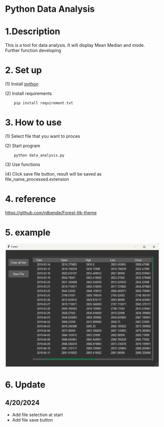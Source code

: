 # Python Data Analysis

# 1.Description

This is a tool for data analysis. It will display Mean Median and mode. Further function developing

# 2. Set up

(1) Install [python](https://www.python.org/)

(2) Install requirements

```
    pip install requirement.txt
```

# 3. How to use

(1) Select file that you want to proces

(2) Start program

```
    python data_analysis.py
```

(3) Use functions

(4) Click save file button, result will be saved as file_name_processed.extension

# 4. reference

https://github.com/rdbende/Forest-ttk-theme

# 5. example

<p align="center">
  <img src="Example.png" alt="Logo" width="500" height="400">
</p>

# 6. Update

## 4/20/2024

* Add file selection at start
* Add file save button
